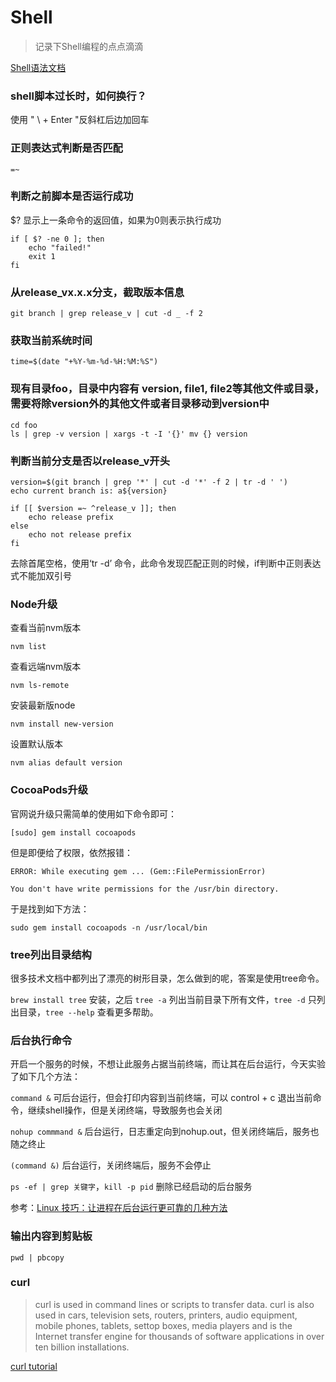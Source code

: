 # Shell

> 记录下Shell编程的点点滴滴

[Shell语法文档](https://wiki.ubuntu.org.cn/Shell%E7%BC%96%E7%A8%8B%E5%9F%BA%E7%A1%80#if_.E8.AF.AD.E5.8F.A5)

### shell脚本过长时，如何换行？

使用 " \ + Enter "反斜杠后边加回车

### 正则表达式判断是否匹配

```
=~
```

### 判断之前脚本是否运行成功

$? 显示上一条命令的返回值，如果为0则表示执行成功

```
if [ $? -ne 0 ]; then
    echo "failed!"
    exit 1
fi
```

### 从release_vx.x.x分支，截取版本信息

```
git branch | grep release_v | cut -d _ -f 2
```

### 获取当前系统时间

```
time=$(date "+%Y-%m-%d-%H:%M:%S")
```

### 现有目录foo，目录中内容有 version, file1, file2等其他文件或目录，需要将除version外的其他文件或者目录移动到version中

```
cd foo
ls | grep -v version | xargs -t -I '{}' mv {} version
```

### 判断当前分支是否以release_v开头

```shell
version=$(git branch | grep '*' | cut -d '*' -f 2 | tr -d ' ')
echo current branch is: a${version}

if [[ $version =~ ^release_v ]]; then
    echo release prefix
else 
    echo not release prefix
fi
```

去除首尾空格，使用‘tr -d’ 命令，此命令发现匹配正则的时候，if判断中正则表达式不能加双引号

### Node升级

查看当前nvm版本

```
nvm list
```

查看远端nvm版本

```
nvm ls-remote
```

安装最新版node

```
nvm install new-version
```

设置默认版本

```
nvm alias default version
```

### CocoaPods升级

官网说升级只需简单的使用如下命令即可：

```
[sudo] gem install cocoapods
```

但是即便给了权限，依然报错：

```
ERROR: While executing gem ... (Gem::FilePermissionError)

You don't have write permissions for the /usr/bin directory.
```

于是找到如下方法：

```
sudo gem install cocoapods -n /usr/local/bin
```

### tree列出目录结构

很多技术文档中都列出了漂亮的树形目录，怎么做到的呢，答案是使用tree命令。

`brew install tree` 安装，之后 `tree -a` 列出当前目录下所有文件，`tree -d` 只列出目录，`tree --help` 查看更多帮助。

### 后台执行命令

开启一个服务的时候，不想让此服务占据当前终端，而让其在后台运行，今天实验了如下几个方法：

`command &` 可后台运行，但会打印内容到当前终端，可以 control + c 退出当前命令，继续shell操作，但是关闭终端，导致服务也会关闭

`nohup commmand &` 后台运行，日志重定向到nohup.out，但关闭终端后，服务也随之终止

`(command &)` 后台运行，关闭终端后，服务不会停止

`ps -ef | grep 关键字`，`kill -p pid` 删除已经启动的后台服务

参考：[Linux 技巧：让进程在后台运行更可靠的几种方法](https://www.ibm.com/developerworks/cn/linux/l-cn-nohup/index.html)

### 输出内容到剪贴板

`pwd | pbcopy`

### curl

> curl is used in command lines or scripts to transfer data. curl is also used in cars, television sets, routers, printers, audio equipment, mobile phones, tablets, settop boxes, media players and is the Internet transfer engine for thousands of software applications in over ten billion installations.

[curl tutorial](https://curl.se/docs/manual.html)